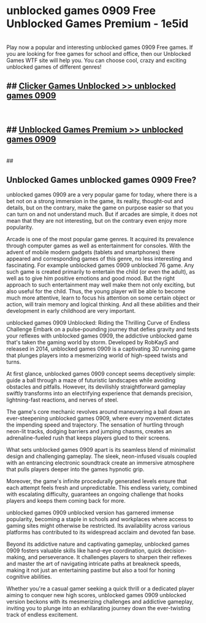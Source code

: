 # unblocked games 0909 Free Unblocked Games Premium - 1e5id <br>
<br>
Play now a popular and interesting unblocked games 0909 Free games. If you are looking for free games for school and office, then our Unblocked Games WTF site will help you. You can choose cool, crazy and exciting unblocked games of different genres!


## ##  [Clicker Games Unblocked >> unblocked games 0909](http://freeplayer.one?title=unblocked_games_0909&ref=M1)
  <br>

##  ## [Unblocked Games Premium >> unblocked games 0909](http://freeplayer.one?title=unblocked_games_0909&ref=M1)
  <br>
  ##



## Unblocked Games unblocked games 0909 Free?

unblocked games 0909 are a very popular game for today, where there is a bet not on a strong immersion in the game, its reality, thought-out and details, but on the contrary, make the game on purpose easier so that you can turn on and not understand much. But if arcades are simple, it does not mean that they are not interesting, but on the contrary even enjoy more popularity.

Arcade is one of the most popular game genres. It acquired its prevalence through computer games as well as entertainment for consoles. With the advent of mobile modern gadgets (tablets and smartphones) there appeared and corresponding games of this genre, no less interesting and fascinating. For example unblocked games 0909 unblocked 76 game. Any such game is created primarily to entertain the child (or even the adult), as well as to give him positive emotions and good mood. But the right approach to such entertainment may well make them not only exciting, but also useful for the child. Thus, the young player will be able to become much more attentive, learn to focus his attention on some certain object or action, will train memory and logical thinking. And all these abilities and their development in early childhood are very important.

unblocked games 0909 Unblocked: Riding the Thrilling Curve of Endless Challenge
Embark on a pulse-pounding journey that defies gravity and tests your reflexes with unblocked games 0909, the addictive unblocked game that's taken the gaming world by storm. Developed by RobKayS and released in 2014, unblocked games 0909 is a captivating 3D running game that plunges players into a mesmerizing world of high-speed twists and turns.

At first glance, unblocked games 0909 concept seems deceptively simple: guide a ball through a maze of futuristic landscapes while avoiding obstacles and pitfalls. However, its devilishly straightforward gameplay swiftly transforms into an electrifying experience that demands precision, lightning-fast reactions, and nerves of steel.

The game's core mechanic revolves around maneuvering a ball down an ever-steepening unblocked games 0909, where every movement dictates the impending speed and trajectory. The sensation of hurtling through neon-lit tracks, dodging barriers and jumping chasms, creates an adrenaline-fueled rush that keeps players glued to their screens.

What sets unblocked games 0909 apart is its seamless blend of minimalist design and challenging gameplay. The sleek, neon-infused visuals coupled with an entrancing electronic soundtrack create an immersive atmosphere that pulls players deeper into the games hypnotic grip.

Moreover, the game's infinite procedurally generated levels ensure that each attempt feels fresh and unpredictable. This endless variety, combined with escalating difficulty, guarantees an ongoing challenge that hooks players and keeps them coming back for more.

unblocked games 0909 unblocked version has garnered immense popularity, becoming a staple in schools and workplaces where access to gaming sites might otherwise be restricted. Its availability across various platforms has contributed to its widespread acclaim and devoted fan base.

Beyond its addictive nature and captivating gameplay, unblocked games 0909 fosters valuable skills like hand-eye coordination, quick decision-making, and perseverance. It challenges players to sharpen their reflexes and master the art of navigating intricate paths at breakneck speeds, making it not just an entertaining pastime but also a tool for honing cognitive abilities.

Whether you're a casual gamer seeking a quick thrill or a dedicated player aiming to conquer new high scores, unblocked games 0909 unblocked version beckons with its mesmerizing challenges and addictive gameplay, inviting you to plunge into an exhilarating journey down the ever-twisting track of endless excitement.
